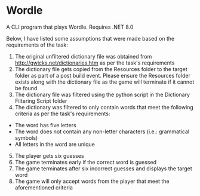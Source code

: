 # Wordle
 A CLI program that plays Wordle. Requires .NET 8.0
 
Below, I have listed some assumptions that were made based on the requirements of the task:
1. The original unfiltered dictionary file was obtained from http://gwicks.net/dictionaries.htm as per the task's requirements
2. The dictionary file gets copied from the Resources folder to the target folder as part of a post build event. Please ensure the Resources folder exists along with the dictionary file as the game will terminate if it cannot be found
3. The dictionary file was filtered using the python script in the Dictionary Filtering Script folder
4. The dictionary was filtered to only contain words that meet the following criteria as per the task's requirements:
- The word has five letters
- The word does not contain any non-letter characters (i.e.: grammatical symbols)
- All letters in the word are unique
5. The player gets six guesses
6. The game terminates early if the correct word is guessed
7. The game terminates after six incorrect guesses and displays the target word
8. The game will only accept words from the player that meet the aforementioned criteria